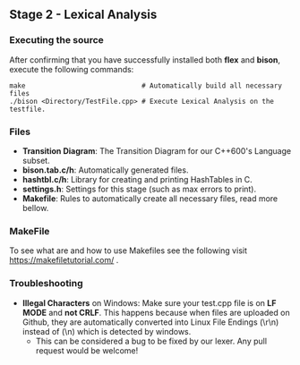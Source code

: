 ﻿## Stage 2 - Lexical Analysis
### Executing the source
After confirming that you have successfully installed both **flex** and **bison**, execute the following commands:

    make                             # Automatically build all necessary files
    ./bison <Directory/TestFile.cpp> # Execute Lexical Analysis on the testfile.



### Files
 - **Transition Diagram**: The Transition Diagram for our C++600's Language subset.
 - **bison.tab.c/h**: Automatically generated files.
 - **hashtbl.c/h**: Library for creating and printing HashTables in C.
 - **settings.h**: Settings for this stage (such as max errors to print).
 - **Makefile**: Rules to automatically create all necessary files, read more bellow.



### MakeFile
To see what are and how to use Makefiles see the following visit https://makefiletutorial.com/ .



### Troubleshooting
 - **Illegal Characters** on Windows: Make sure your test.cpp file is on **LF MODE** and **not CRLF**. This happens because when files are uploaded on Github, they are automatically converted into Linux File Endings (\r\n) instead of (\n) which is detected by windows.
   - This can be considered a bug to be fixed by our lexer. Any pull request would be welcome!

